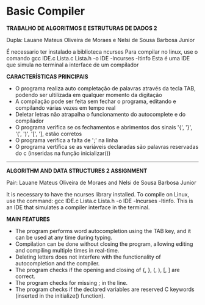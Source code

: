 # Basic Compiler

  **TRABALHO DE ALGORITMOS E ESTRUTURAS DE DADOS 2**
  
  Dupla: Lauane Mateus Oliveira de Moraes e Nelsi de Sousa Barbosa Junior

  É necessario ter instalado a biblioteca ncurses
  Para compilar no linux, use o comando gcc IDE.c Lista.c Lista.h -o IDE -lncurses -ltinfo
  Esta é uma IDE que simula no terminal a interface de um compilador
  
  **CARACTERÍSTICAS PRINCIPAIS**
  
  * O programa realiza auto completação de palavras através da tecla TAB, podendo ser ultilizada em qualquer momento da digitação
  * A compilação pode ser feita sem fechar o programa, editando e compilando várias vezes em tempo real
  * Deletar letras não atrapalha o funcionamento do autocomplete e do compilador
  * O programa verifica se os fechamentos e abrimentos dos sinais '{', '}', '(', ')', '[', '], estão corretos 
  * O programa verifica a falta de ';' na linha
  * O programa vertifica se as variáveis declaradas são palavras reservadas do c (inseridas na função inicializar())

  ------------------------------------------------------------------------------------------------
  
  **ALGORITHM AND DATA STRUCTURES 2 ASSIGNMENT**

  Pair: Lauane Mateus Oliveira de Moraes and Nelsi de Sousa Barbosa Junior
  
  It is necessary to have the ncurses library installed.
  To compile on Linux, use the command: gcc IDE.c Lista.c Lista.h -o IDE -lncurses -ltinfo.
  This is an IDE that simulates a compiler interface in the terminal.
  
  **MAIN FEATURES**
  
  * The program performs word autocompletion using the TAB key, and it can be used at any time during typing.
  * Compilation can be done without closing the program, allowing editing and compiling multiple times in real-time.
  * Deleting letters does not interfere with the functionality of autocompletion and the compiler.
  * The program checks if the opening and closing of {, }, (, ), [, ] are correct.
  * The program checks for missing ; in the line.
  * The program checks if the declared variables are reserved C keywords (inserted in the initialize() function).
